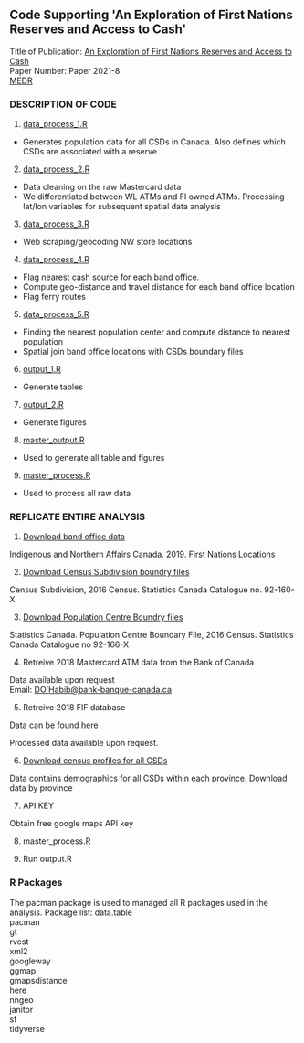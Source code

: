 ## Code Supporting 'An Exploration of First Nations Reserves and Access to Cash'

Title of Publication: [An Exploration of First Nations Reserves and Access to Cash](https://www.bankofcanada.ca/2021/05/staff-discussion-paper-2021-8/)  
Paper Number: Paper 2021-8  
[MEDR](https://github.com/danealohabib/fnac/blob/main/First%20Nations%20-%20MEDR.docx)

### DESCRIPTION OF CODE
1. [data_process_1.R](https://github.com/danealohabib/fnac/blob/main/data_process_1.R)
 * Generates population data for all CSDs in Canada. Also defines which CSDs are associated with a reserve. 
2. [data_process_2.R](https://github.com/danealohabib/fnac/blob/main/data_process_2.R)
 * Data cleaning on the raw Mastercard data
 * We differentiated between WL ATMs and FI owned ATMs. Processing lat/lon variables for subsequent spatial data analysis  
3. [data_process_3.R](https://github.com/danealohabib/fnac/blob/main/data_process_3.R)
 * Web scraping/geocoding NW store locations
4. [data_process_4.R](https://github.com/danealohabib/fnac/blob/main/data_process_4.R)
 * Flag nearest cash source for each band office. 
 * Compute geo-distance and travel distance for each band office location
 * Flag ferry routes 
5. [data_process_5.R](https://github.com/danealohabib/fnac/blob/main/data_process_5.R)
 * Finding the nearest population center and compute distance to nearest population
 * Spatial join band office locations with CSDs boundary files
6. [output_1.R](https://github.com/danealohabib/fnac/blob/main/output_1.R)
 * Generate tables
7. [output_2.R](https://github.com/danealohabib/fnac/blob/main/output_2.R)
 * Generate figures
8. [master_output.R](https://github.com/danealohabib/fnac/blob/main/master_output.R)
 * Used to generate all table and figures
9. [master_process.R](https://github.com/danealohabib/fnac/blob/main/master_process.R)
 * Used to process all raw data
### REPLICATE ENTIRE ANALYSIS 

1. [Download band office data](https://open.canada.ca/data/en/dataset/b6567c5c-8339-4055-99fa-63f92114d9e4)

Indigenous and Northern Affairs Canada. 2019. First Nations Locations

2. [Download Census Subdivision boundry files](https://www12.statcan.gc.ca/census-recensement/2011/geo/bound-limit/bound-limit-2016-eng.cfm)

Census Subdivision, 2016 Census. Statistics Canada Catalogue no. 92-160-X

3. [Download Population Centre Boundry files](https://www12.statcan.gc.ca/census-recensement/2011/geo/bound-limit/bound-limit-2016-eng.cfm)

Statistics Canada. Population Centre Boundary File, 2016 Census. Statistics Canada Catalogue no 92-166-X

4. Retreive 2018 Mastercard ATM data from the Bank of Canada
 
Data available upon request  
Email: [DO'Habib@bank-banque-canada.ca](DO'Habib@bank-banque-canada.ca)

5. Retreive 2018 FIF database

Data can be found [here](https://www.payments.ca/our-directories/financial-institutions-branch-directory)  

Processed data available upon request.  

6. [Download census profiles for all CSDs](https://www12.statcan.gc.ca/census-recensement/2016/dp-pd/prof/details/page_Download-Telecharger.cfm?Lang=E&Tab=1&Geo1=CSD&Code1=59&Geo2=PR&Code2=01&SearchText=&SearchType=Begins&SearchPR=01&B1=All&TABID=1&type=0)

Data contains demographics for all CSDs within each province. Download data by province

7. API KEY

Obtain free google maps API key

8. master_process.R

9. Run output.R

### R Packages

The pacman package is used to managed all R packages used in the analysis. Package list: 
data.table  
pacman  
gt  
rvest  
xml2  
googleway  
ggmap  
gmapsdistance  
here  
nngeo  
janitor  
sf  
tidyverse

